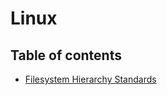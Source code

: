 # Linux

## Table of contents
* [Filesystem Hierarchy Standards](01_filesystem_hierarchy_standards.md)

